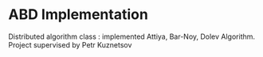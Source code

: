 <h1>ABD Implementation</h1>
Distributed algorithm class : implemented Attiya, Bar-Noy, Dolev Algorithm.<br/>
Project supervised by Petr Kuznetsov<br/>
